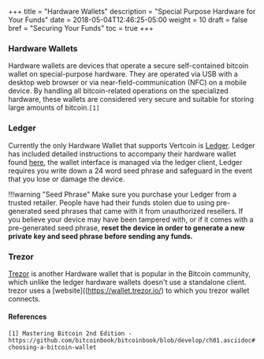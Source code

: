 +++
title = "Hardware Wallets"
description = "Special Purpose Hardware for Your Funds"
date = 2018-05-04T12:46:25-05:00
weight = 10
draft = false
bref = "Securing Your Funds"
toc = true
+++

### Hardware Wallets
Hardware wallets are devices that operate a secure self-contained bitcoin wallet on special-purpose hardware. They are operated via USB with a desktop web browser or via near-field-communication (NFC) on a mobile device. By handling all bitcoin-related operations on the specialized hardware, these wallets are considered very secure and suitable for storing large amounts of bitcoin.`[1]`

### Ledger
Currently the only Hardware Wallet that supports Vertcoin is [Ledger](https://www.ledgerwallet.com/). Ledger has included detailed instructions to accompany their hardware wallet found [here](https://www.ledgerwallet.com/start/ledger-nano-s), the wallet interface is managed via the ledger client, Ledger requires you write down a 24 word seed phrase and safeguard in the event that you lose or damage the device.

!!!warning "Seed Phrase"
    Make sure you purchase your Ledger from a trusted retailer. People have had their funds stolen due to using pre-generated seed phrases that came with it from unauthorized resellers. If you believe your device may have been tampered with, or if it comes with a pre-generated seed phrase, **reset the device in order to generate a new private key and seed phrase before sending any funds.**

### Trezor
[Trezor](https://trezor.io/) is another Hardware wallet that is popular in the Bitcoin community, which unlike the ledger hardware wallets doesn't use a standalone client. trezor uses a [website]((https://wallet.trezor.io/) to which you trezor wallet connects.

#### References
`[1] Mastering Bitcoin 2nd Edition - https://github.com/bitcoinbook/bitcoinbook/blob/develop/ch01.asciidoc#choosing-a-bitcoin-wallet`  
